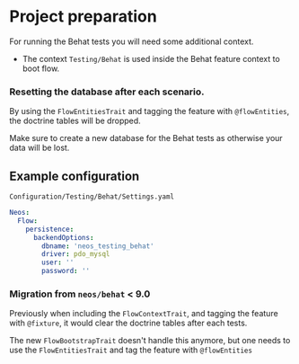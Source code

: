 # Project preparation

For running the Behat tests you will need some additional context.

* The context `Testing/Behat` is used inside the Behat feature context to boot flow.


### Resetting the database after each scenario.

By using the `FlowEntitiesTrait` and tagging the feature with `@flowEntities`, the doctrine tables will be dropped.

Make sure to create a new database for the Behat tests as otherwise your data will be lost.

## Example configuration

`Configuration/Testing/Behat/Settings.yaml`

```yaml
Neos:
  Flow:
    persistence:
      backendOptions:
        dbname: 'neos_testing_behat'
        driver: pdo_mysql
        user: ''
        password: ''
```

### Migration from `neos/behat` < 9.0

Previously when including the `FlowContextTrait`, and tagging the feature with `@fixture`, it would clear the doctrine tables after each tests.

The new `FlowBootstrapTrait` doesn't handle this anymore, but one needs to use the `FlowEntitiesTrait` and tag the feature with `@flowEntities`
